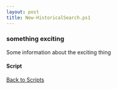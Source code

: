 ```yaml
---
layout: post
title: New-HistoricalSearch.ps1
---
```


### something exciting

Some information about the exciting thing

#### Script

<script src="https://gist-it.appspot.com/github.com/BanterBoy/scripts-blog/blob/master/PowerShell/scripts/Exchange/New-HistoricalSearch.ps1"></script>

<a href="/menu/_pages/scripts.html">Back to Scripts</a>
